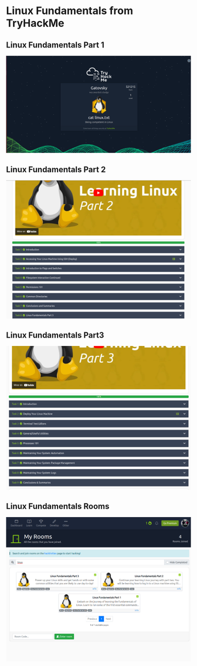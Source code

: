 # Linux Fundamentals from TryHackMe

## Linux Fundamentals Part 1

![LF1](../../assets/LinuxF/LF1.png)

## Linux Fundamentals Part 2

![LF2.png](../../assets/LinuxF/LF2.png)

## Linux Fundamentals Part3

![LF3.png](../../assets/LinuxF/LF3.png)

## Linux Fundamentals Rooms

![LFALL](../../assets/LinuxF/LFALL.png)

